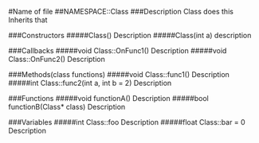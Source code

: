 #Name of file
##NAMESPACE::Class
###Description
Class does this
Inherits that

###Constructors
#####Class()
Description
#####Class(int a)
description

###Callbacks
#####void Class::OnFunc1()
Description
#####void Class::OnFunc2()
Description

###Methods(class functions)
#####void Class::func1()
Description
#####int Class::func2(int a, int b = 2)
Description

###Functions
#####void functionA()
Description
#####bool functionB(Class* class)
Description

###Variables
#####int Class::foo
Description
#####float Class::bar = 0
Description
